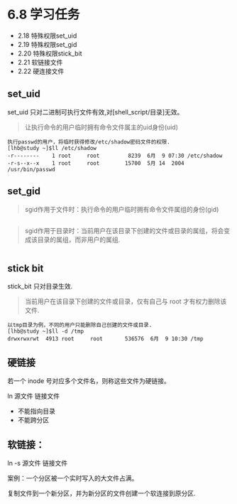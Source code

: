 # 6.8 学习任务
- 2.18 特殊权限set_uid
- 2.19 特殊权限set_gid
- 2.20 特殊权限stick_bit
- 2.21 软链接文件
- 2.22 硬连接文件

## set_uid
set_uid 只对二进制可执行文件有效,对[shell_script/目录]无效。
> 让执行命令的用户临时拥有命令文件属主的uid身份(uid)
```
执行passwd的用户，将临时获得修改/etc/shadow密码文件的权限.
[lhb@study ~]$ll /etc/shadow
-r--------    1 root     root         8239  6月  9 07:30 /etc/shadow
-r-s--x--x    1 root     root        15700  5月 14  2004 /usr/bin/passwd
```

## set_gid
> sgid作用于文件时：执行命令的用户临时拥有命令文件属组的身份(gid)
```
```
> sgid作用于目录时：当前用户在该目录下创建的文件或目录的属组，将会变成该目录的属组，而非用户的属组.
```
```

## stick bit
stick_bit 只对目录生效.
> 当前用户在该目录下创建的文件或目录，仅有自己与 root 才有权力删除该文件.
```
以tmp目录为例，不同的用户只能删除自己创建的文件或目录.
[lhb@study ~]$ll -d /tmp
drwxrwxrwt  4913 root     root       536576  6月  9 10:30 /tmp
```

## 硬链接
若一个 inode 号对应多个文件名，则称这些文件为硬链接。

ln 源文件 链接文件
- 不能指向目录
- 不能跨分区

## 软链接：
ln -s 源文件 链接文件

案例：一个分区被一个实时写入的大文件占满。

复制文件到一个新分区，并为新分区的文件创建一个软连接到原分区.
